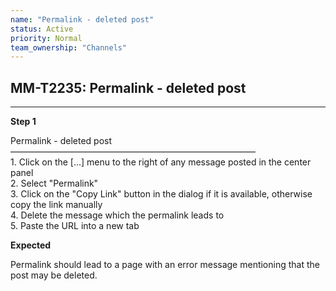 ```yaml
---
name: "Permalink - deleted post"
status: Active
priority: Normal
team_ownership: "Channels"
---
```


## MM-T2235: Permalink - deleted post

---

**Step 1**

Permalink - deleted post\
————————————————————————————\
1\. Click on the \[...] menu to the right of any message posted in the center panel\
2\. Select "Permalink"\
3\. Click on the "Copy Link" button in the dialog if it is available, otherwise copy the link manually\
4\. Delete the message which the permalink leads to\
5\. Paste the URL into a new tab

**Expected**

Permalink should lead to a page with an error message mentioning that the post may be deleted.
